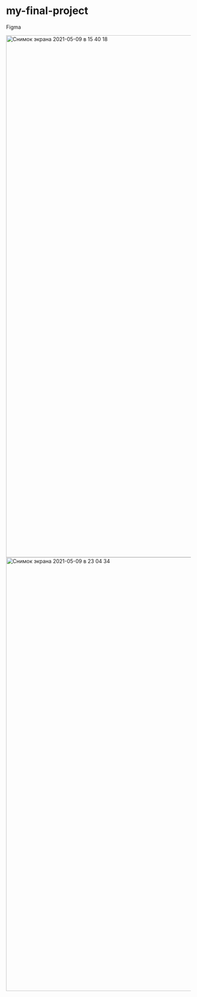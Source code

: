 # my-final-project
Figma

<img width="1425" alt="Снимок экрана 2021-05-09 в 15 40 18" src="https://user-images.githubusercontent.com/65084837/117574816-ba617e80-b100-11eb-9503-c324960e58fe.png">


<img width="1184" alt="Снимок экрана 2021-05-09 в 23 04 34" src="https://user-images.githubusercontent.com/65084837/117580985-3e752f80-b11c-11eb-840a-9662ab7d9fce.png">

